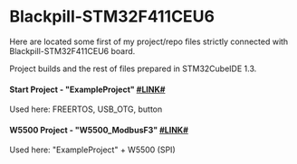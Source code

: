 # Blackpill-STM32F411CEU6
Here are located some first of my project/repo files strictly connected with Blackpill-STM32F411CEU6 board.

Project builds and the rest of files prepared in STM32CubeIDE 1.3.


#### Start Project - "ExampleProject" [#LINK#](https://github.com/kkuba91/Blackpill-STM32F411CEU6/tree/main/ExampleProject)
Used here: FREERTOS, USB_OTG, button



#### W5500 Project - "W5500_ModbusF3" [#LINK#](https://github.com/kkuba91/Blackpill-STM32F411CEU6/tree/main/W5500_ModbusF3)
Used here: "ExampleProject" + W5500 (SPI)






